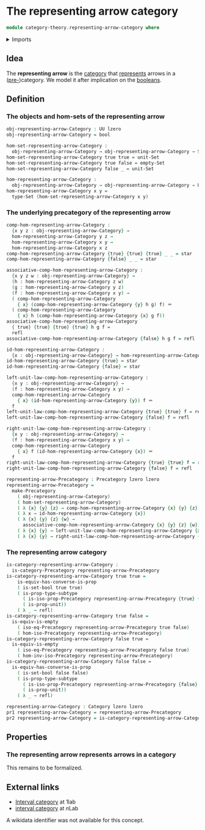 # The representing arrow category

```agda
module category-theory.representing-arrow-category where
```

<details><summary>Imports</summary>

```agda
open import category-theory.categories
open import category-theory.isomorphisms-in-precategories
open import category-theory.precategories

open import foundation.dependent-pair-types
open import foundation.dependent-products-propositions
open import foundation.empty-types
open import foundation.identity-types
open import foundation.logical-equivalences
open import foundation.propositions
open import foundation.sets
open import foundation.subtypes
open import foundation.unit-type
open import foundation.universe-levels

open import foundation-core.booleans
```

</details>

## Idea

The **representing arrow** is the [category](category-theory.categories.md) that
[represents](category-theory.representable-functors-categories.md) arrows in a
([pre-](category-theory.precategories.md))category. We model it after
implication on the [booleans](foundation-core.booleans.md).

## Definition

### The objects and hom-sets of the representing arrow

```agda
obj-representing-arrow-Category : UU lzero
obj-representing-arrow-Category = bool

hom-set-representing-arrow-Category :
  obj-representing-arrow-Category → obj-representing-arrow-Category → Set lzero
hom-set-representing-arrow-Category true true = unit-Set
hom-set-representing-arrow-Category true false = empty-Set
hom-set-representing-arrow-Category false _ = unit-Set

hom-representing-arrow-Category :
  obj-representing-arrow-Category → obj-representing-arrow-Category → UU lzero
hom-representing-arrow-Category x y =
  type-Set (hom-set-representing-arrow-Category x y)
```

### The underlying precategory of the representing arrow

```agda
comp-hom-representing-arrow-Category :
  {x y z : obj-representing-arrow-Category} →
  hom-representing-arrow-Category y z →
  hom-representing-arrow-Category x y →
  hom-representing-arrow-Category x z
comp-hom-representing-arrow-Category {true} {true} {true} _ _ = star
comp-hom-representing-arrow-Category {false} _ _ = star

associative-comp-hom-representing-arrow-Category :
  {x y z w : obj-representing-arrow-Category} →
  (h : hom-representing-arrow-Category z w)
  (g : hom-representing-arrow-Category y z)
  (f : hom-representing-arrow-Category x y) →
  ( comp-hom-representing-arrow-Category
    { x} (comp-hom-representing-arrow-Category {y} h g) f) ＝
  ( comp-hom-representing-arrow-Category
    { x} h (comp-hom-representing-arrow-Category {x} g f))
associative-comp-hom-representing-arrow-Category
  { true} {true} {true} {true} h g f =
  refl
associative-comp-hom-representing-arrow-Category {false} h g f = refl

id-hom-representing-arrow-Category :
  {x : obj-representing-arrow-Category} → hom-representing-arrow-Category x x
id-hom-representing-arrow-Category {true} = star
id-hom-representing-arrow-Category {false} = star

left-unit-law-comp-hom-representing-arrow-Category :
  {x y : obj-representing-arrow-Category} →
  (f : hom-representing-arrow-Category x y) →
  comp-hom-representing-arrow-Category
    { x} (id-hom-representing-arrow-Category {y}) f ＝
  f
left-unit-law-comp-hom-representing-arrow-Category {true} {true} f = refl
left-unit-law-comp-hom-representing-arrow-Category {false} f = refl

right-unit-law-comp-hom-representing-arrow-Category :
  {x y : obj-representing-arrow-Category} →
  (f : hom-representing-arrow-Category x y) →
  comp-hom-representing-arrow-Category
    { x} f (id-hom-representing-arrow-Category {x}) ＝
  f
right-unit-law-comp-hom-representing-arrow-Category {true} {true} f = refl
right-unit-law-comp-hom-representing-arrow-Category {false} f = refl

representing-arrow-Precategory : Precategory lzero lzero
representing-arrow-Precategory =
  make-Precategory
    ( obj-representing-arrow-Category)
    ( hom-set-representing-arrow-Category)
    ( λ {x} {y} {z} → comp-hom-representing-arrow-Category {x} {y} {z})
    ( λ x → id-hom-representing-arrow-Category {x})
    ( λ {x} {y} {z} {w} →
      associative-comp-hom-representing-arrow-Category {x} {y} {z} {w})
    ( λ {x} {y} → left-unit-law-comp-hom-representing-arrow-Category {x} {y})
    ( λ {x} {y} → right-unit-law-comp-hom-representing-arrow-Category {x} {y})
```

### The representing arrow category

```agda
is-category-representing-arrow-Category :
  is-category-Precategory representing-arrow-Precategory
is-category-representing-arrow-Category true true =
    is-equiv-has-converse-is-prop
    ( is-set-bool true true)
    ( is-prop-type-subtype
      ( is-iso-prop-Precategory representing-arrow-Precategory {true} {true})
      ( is-prop-unit))
    ( λ _ → refl)
is-category-representing-arrow-Category true false =
  is-equiv-is-empty
    ( iso-eq-Precategory representing-arrow-Precategory true false)
    ( hom-iso-Precategory representing-arrow-Precategory)
is-category-representing-arrow-Category false true =
  is-equiv-is-empty
    ( iso-eq-Precategory representing-arrow-Precategory false true)
    ( hom-inv-iso-Precategory representing-arrow-Precategory)
is-category-representing-arrow-Category false false =
  is-equiv-has-converse-is-prop
    ( is-set-bool false false)
    ( is-prop-type-subtype
      ( is-iso-prop-Precategory representing-arrow-Precategory {false} {false})
      ( is-prop-unit))
    ( λ _ → refl)

representing-arrow-Category : Category lzero lzero
pr1 representing-arrow-Category = representing-arrow-Precategory
pr2 representing-arrow-Category = is-category-representing-arrow-Category
```

## Properties

### The representing arrow represents arrows in a category

This remains to be formalized.

## External links

- [Interval category](https://1lab.dev/Cat.Instances.Shape.Interval.html#interval-category)
  at 1lab
- [interval category](https://ncatlab.org/nlab/show/interval+category) at $n$Lab

A wikidata identifier was not available for this concept.
